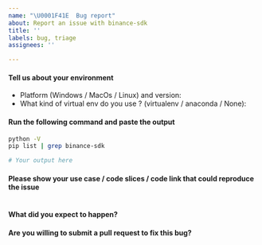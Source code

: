 ```yaml
---
name: "\U0001F41E  Bug report"
about: Report an issue with binance-sdk
title: ''
labels: bug, triage
assignees: ''

---
```


#### Tell us about your environment

* Platform (Windows / MacOs / Linux) and version:
* What kind of virtual env do you use ? (virtualenv / anaconda / None):

#### Run the following command and paste the output

```sh
python -V
pip list | grep binance-sdk
```

```sh
# Your output here
```

#### Please show your use case / code slices / code link that could reproduce the issue

<!-- Paste your code below: -->
```py

```

#### What did you expect to happen?



#### Are you willing to submit a pull request to fix this bug?
